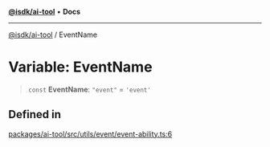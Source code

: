 [**@isdk/ai-tool**](../README.md) • **Docs**

***

[@isdk/ai-tool](../globals.md) / EventName

# Variable: EventName

> `const` **EventName**: `"event"` = `'event'`

## Defined in

[packages/ai-tool/src/utils/event/event-ability.ts:6](https://github.com/isdk/ai-tool.js/blob/fe6b47f429fb128627d2210e367fa914b891d314/src/utils/event/event-ability.ts#L6)
